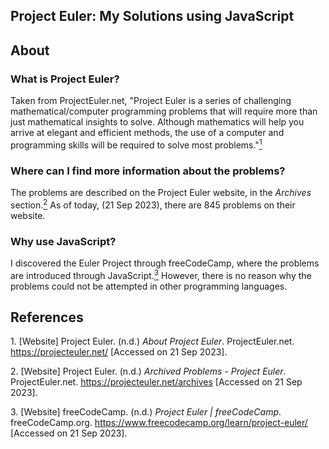 ## Project Euler: My Solutions using JavaScript

## About

### What is Project Euler?

Taken from ProjectEuler.net, "Project Euler is a series of challenging mathematical/computer programming problems that will require more than just mathematical insights to solve. Although mathematics will help you arrive at elegant and efficient methods, the use of a computer and programming skills will be required to solve most problems."[<sup>1</sup>](#ref1)

### Where can I find more information about the problems?

The problems are described on the Project Euler website, in the *Archives* section.[<sup>2</sup>](#ref2) As of today, (21 Sep 2023), there are 845 problems on their website.

### Why use JavaScript?

I discovered the Euler Project through freeCodeCamp, where the problems are introduced through JavaScript.[<sup>3</sup>](#ref3) However, there is no reason why the problems could not be attempted in other programming languages.

## References

<a id="ref1">1.</a> [Website] Project Euler. (n.d.) *About Project Euler*. ProjectEuler.net. https://projecteuler.net/ [Accessed on 21 Sep 2023].

<a id="ref2">2.</a> [Website] Project Euler. (n.d.) *Archived Problems - Project Euler*. ProjectEuler.net. https://projecteuler.net/archives [Accessed on 21 Sep 2023].

<a id="ref3">3.</a> [Website] freeCodeCamp. (n.d.) *Project Euler | freeCodeCamp*. freeCodeCamp.org. https://www.freecodecamp.org/learn/project-euler/ [Accessed on 21 Sep 2023].